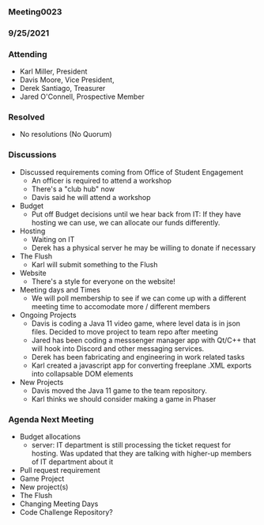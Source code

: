 ### Meeting0023
### 9/25/2021

### Attending

- Karl Miller, President
- Davis Moore, Vice President,
- Derek Santiago, Treasurer
- Jared O'Connell, Prospective Member

### Resolved

- No resolutions (No Quorum)

### Discussions 

- Discussed requirements coming from Office of Student Engagement
	- An officer is required to attend a workshop
	- There's a "club hub" now 
	- Davis said he will attend a workshop 
- Budget 
	- Put off Budget decisions until we hear back from IT: If they have hosting we can use, we can allocate our funds differently.
- Hosting
	- Waiting on IT
	- Derek has a physical server he may be willing to donate if necessary 
- The Flush
	- Karl will submit something to the Flush 
- Website
	- There's a style for everyone on the website!
- Meeting days and Times
	- We will poll membership to see if we can come up with a different meeting time to accomodate more / different members 
- Ongoing Projects 
	- Davis is coding a Java 11 video game, where level data is in json files. Decided to move project to team repo after meeting 
	- Jared has been coding a messsenger manager app with Qt/C++ that will hook into Discord and other messaging services. 
	- Derek has been fabricating and engineering in work related tasks 
	- Karl created a javascript app for converting freeplane .XML exports into collapsable DOM elements 
- New Projects
	- Davis moved the Java 11 game to the team repository. 
	- Karl thinks we should consider making a game in Phaser

### Agenda Next Meeting 

- Budget allocations
	- server: IT department is still processing the ticket request for hosting. Was updated that they are talking with higher-up members of IT department about it 
- Pull request requirement 
- Game Project 
- New project(s)
- The Flush
- Changing Meeting Days 
- Code Challenge Repository? 